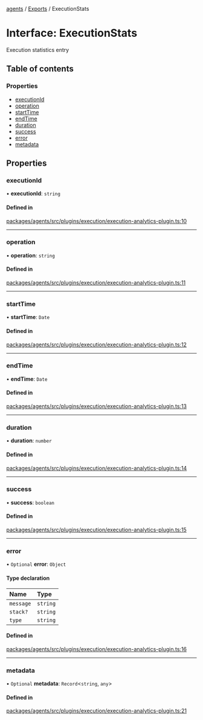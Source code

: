 <!-- 
 ⚠️  AUTO-GENERATED FILE - DO NOT EDIT MANUALLY
 This file is automatically generated by scripts/docs-generator.js
 To make changes, edit the source TypeScript files or update the generator script
-->

[agents](../../) / [Exports](../modules) / ExecutionStats

# Interface: ExecutionStats

Execution statistics entry

## Table of contents

### Properties

- [executionId](ExecutionStats#executionid)
- [operation](ExecutionStats#operation)
- [startTime](ExecutionStats#starttime)
- [endTime](ExecutionStats#endtime)
- [duration](ExecutionStats#duration)
- [success](ExecutionStats#success)
- [error](ExecutionStats#error)
- [metadata](ExecutionStats#metadata)

## Properties

### executionId

• **executionId**: `string`

#### Defined in

[packages/agents/src/plugins/execution/execution-analytics-plugin.ts:10](https://github.com/woojubb/robota/blob/e1b7b651a85a9b93f075b6523ec8de869e77f12c/packages/agents/src/plugins/execution/execution-analytics-plugin.ts#L10)

___

### operation

• **operation**: `string`

#### Defined in

[packages/agents/src/plugins/execution/execution-analytics-plugin.ts:11](https://github.com/woojubb/robota/blob/e1b7b651a85a9b93f075b6523ec8de869e77f12c/packages/agents/src/plugins/execution/execution-analytics-plugin.ts#L11)

___

### startTime

• **startTime**: `Date`

#### Defined in

[packages/agents/src/plugins/execution/execution-analytics-plugin.ts:12](https://github.com/woojubb/robota/blob/e1b7b651a85a9b93f075b6523ec8de869e77f12c/packages/agents/src/plugins/execution/execution-analytics-plugin.ts#L12)

___

### endTime

• **endTime**: `Date`

#### Defined in

[packages/agents/src/plugins/execution/execution-analytics-plugin.ts:13](https://github.com/woojubb/robota/blob/e1b7b651a85a9b93f075b6523ec8de869e77f12c/packages/agents/src/plugins/execution/execution-analytics-plugin.ts#L13)

___

### duration

• **duration**: `number`

#### Defined in

[packages/agents/src/plugins/execution/execution-analytics-plugin.ts:14](https://github.com/woojubb/robota/blob/e1b7b651a85a9b93f075b6523ec8de869e77f12c/packages/agents/src/plugins/execution/execution-analytics-plugin.ts#L14)

___

### success

• **success**: `boolean`

#### Defined in

[packages/agents/src/plugins/execution/execution-analytics-plugin.ts:15](https://github.com/woojubb/robota/blob/e1b7b651a85a9b93f075b6523ec8de869e77f12c/packages/agents/src/plugins/execution/execution-analytics-plugin.ts#L15)

___

### error

• `Optional` **error**: `Object`

#### Type declaration

| Name | Type |
| :------ | :------ |
| `message` | `string` |
| `stack?` | `string` |
| `type` | `string` |

#### Defined in

[packages/agents/src/plugins/execution/execution-analytics-plugin.ts:16](https://github.com/woojubb/robota/blob/e1b7b651a85a9b93f075b6523ec8de869e77f12c/packages/agents/src/plugins/execution/execution-analytics-plugin.ts#L16)

___

### metadata

• `Optional` **metadata**: `Record`\<`string`, `any`\>

#### Defined in

[packages/agents/src/plugins/execution/execution-analytics-plugin.ts:21](https://github.com/woojubb/robota/blob/e1b7b651a85a9b93f075b6523ec8de869e77f12c/packages/agents/src/plugins/execution/execution-analytics-plugin.ts#L21)
